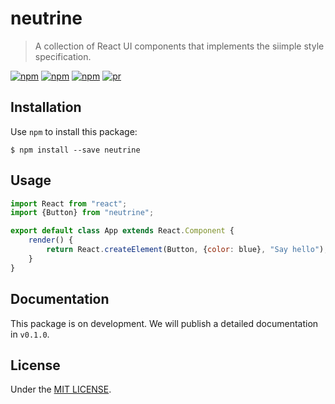 # neutrine 

> A collection of React UI components that implements the siimple style specification.

[![npm](https://img.shields.io/npm/v/neutrine.svg?style=flat-square)](https://www.npmjs.com/package/neutrine)
[![npm](https://img.shields.io/npm/dt/neutrine.svg?style=flat-square)](https://www.npmjs.com/package/neutrine)
[![npm](https://img.shields.io/npm/l/neutrine.svg?style=flat-square)](https://github.com/siimple/neutrine)
[![pr](https://img.shields.io/badge/PRs-welcome-brightgreen.svg?style=flat-square)]()

## Installation

Use `npm` to install this package: 

```
$ npm install --save neutrine
```

## Usage

```javascript
import React from "react";
import {Button} from "neutrine";

export default class App extends React.Component {
    render() {
        return React.createElement(Button, {color: blue}, "Say hello");
    }
}
```

## Documentation

This package is on development. We will publish a detailed documentation in `v0.1.0`.


## License 

Under the [MIT LICENSE](./LICENSE).

